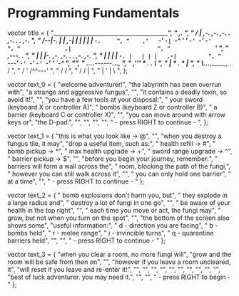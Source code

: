 # Programming Fundamentals

vector<string> title =
{
	"___________________________________________",
	"        ,.                                 ",
	"       / |   ,-. ,-. ,-. . ,-. . . ,-.     ",
	"      /--|-. | | ,-| |   | |   | | `-.     ",
	"    ,'   `-' `-| `-^ '   ' `-' `-' `-'     ",
	"              ,|                           ",
	"              `'                           ",
	"    ,---. .                                ",
	"    |   | |-. ,-. ,-. . . ,-. ,-.          ",
	"    |   | | | `-. |   | | |   ,-|          ",
	"    `---' `-' `-' `-' `-' '   `-^          ",
	"",
	"             _....------...,               ",
	"         ,'''    * .     .  \\              ",
	"        |   *  .      *      |             ",
	"        \\...____,_____,  .  /              ",
	"               / '   /^^---'               ",
	"              /     /                      ",
	"             /  /   |                      ",
	"            |  '  | \\                      ",
};

vector<string> text_0 =
{
	"welcome adventurer!",
	"the labyrinth has been overrun with",
	"a strange and aggressive fungus",
	"",
	"it contains a deadly toxin, so avoid it!",
	"",
	"you have a few tools at your disposal:",
	"  your sword (keyboard X or controller A)",
	"  bombs (keyboard Z or controller B)",
	"  a barrier (keyboard C or controller X)",
	"",
	"you can move around with arrow keys or",
	"the D-pad.",
	"",
	"",
	"",
	"",
	"         - press RIGHT to continue -        ",
};

vector<string> text_1 =
{
	"this is what you look like -> @",
	"",
	"when you destroy a fungus tile, it may",
	"drop a useful item, such as:",
	"  health refill ->       #",
	"  bomb pickup ->         *",
	"  max health upgrade ->  +",
	"  sword range upgrade -> ^",
	"  barrier pickup ->      $",
	"",
	"before you begin your journey, remember:",
	"  barriers will form a wall across the",
	"  room, blocking the path of the fungi,",
	"  however you can still walk across it",
	"",
	"  you can only hold one barrier",
	"  at a time",
	"",
	"         - press RIGHT to continue -        "
};

vector<string> text_2 = 
{
	"  bomb explosions don't harm you, but",
	"  they explode in a large radius and",
	"  destroy a lot of fungi in one go",
	"",
	"  be aware of your health in the top right",
	"",
	"  each time you move or act, the fungi may",
	"  grow, but not when you turn on the spot",
	"",
	"the bottom of the screen also shows some",
	"useful information:",
	"  d - direction you are facing",
	"  b - bombs held",
	"  r - melee range",
	"  i - invincible turns",
	"  q - quarantine barriers held",
	"",
	"",
	"         - press RIGHT to continue -        "
};

vector<string> text_3 =
{
	"when you clear a room, no more fungi will",
	"grow and the room will be safe from then on",
	"",
	"however if you leave a room uncleared, it",
	"will reset if you leave and re-enter it!",
	"",
	"",
	"",
	"",
	"",
	"",
	"",
	"",
	"",
	"",
	"best of luck adventurer. you may need it.",
	"",
	"",
	"           - press RIGHT to begin -          "
};
